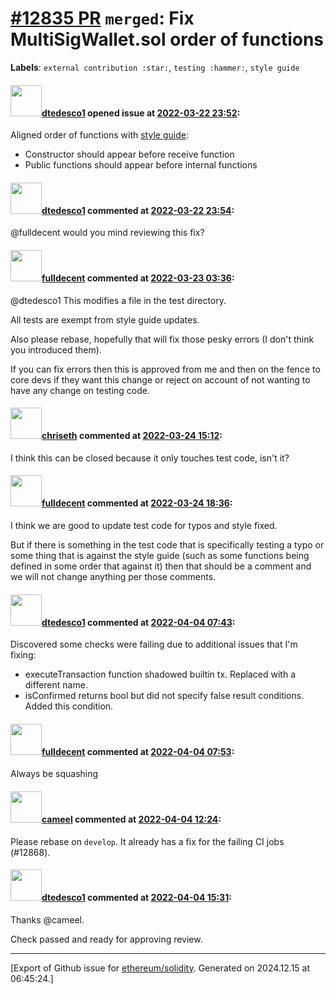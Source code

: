 # [\#12835 PR](https://github.com/ethereum/solidity/pull/12835) `merged`: Fix MultiSigWallet.sol order of functions
**Labels**: `external contribution :star:`, `testing :hammer:`, `style guide`


#### <img src="https://avatars.githubusercontent.com/u/1394648?u=20858804e3a4a9ca43fdb32f935fd42f10a9d277&v=4" width="50">[dtedesco1](https://github.com/dtedesco1) opened issue at [2022-03-22 23:52](https://github.com/ethereum/solidity/pull/12835):

Aligned order of functions with [style guide](https://docs.soliditylang.org/en/v0.8.12/style-guide.html#order-of-functions): 
- Constructor should appear before receive function
- Public functions should appear before internal functions

#### <img src="https://avatars.githubusercontent.com/u/1394648?u=20858804e3a4a9ca43fdb32f935fd42f10a9d277&v=4" width="50">[dtedesco1](https://github.com/dtedesco1) commented at [2022-03-22 23:54](https://github.com/ethereum/solidity/pull/12835#issuecomment-1075763674):

@fulldecent would you mind reviewing this fix?

#### <img src="https://avatars.githubusercontent.com/u/382183?u=499298f335f6f4f2b2498c3510275590dd8e67fc&v=4" width="50">[fulldecent](https://github.com/fulldecent) commented at [2022-03-23 03:36](https://github.com/ethereum/solidity/pull/12835#issuecomment-1075880349):

@dtedesco1 This modifies a file in the test directory.

All tests are exempt from style guide updates.

Also please rebase, hopefully that will fix those pesky errors (I don't think you introduced them).

If you can fix errors then this is approved from me and then on the fence to core devs if they want this change or reject on account of not wanting to have any change on testing code.

#### <img src="https://avatars.githubusercontent.com/u/9073706?v=4" width="50">[chriseth](https://github.com/chriseth) commented at [2022-03-24 15:12](https://github.com/ethereum/solidity/pull/12835#issuecomment-1077738540):

I think this can be closed because it only touches test code, isn't it?

#### <img src="https://avatars.githubusercontent.com/u/382183?u=499298f335f6f4f2b2498c3510275590dd8e67fc&v=4" width="50">[fulldecent](https://github.com/fulldecent) commented at [2022-03-24 18:36](https://github.com/ethereum/solidity/pull/12835#issuecomment-1077929022):

I think we are good to update test code for typos and style fixed.

But if there is something in the test code that is specifically testing a typo or some thing that is against the style guide (such as some functions being defined in some order that against it) then that should be a comment and we will not change anything per those comments.

#### <img src="https://avatars.githubusercontent.com/u/1394648?u=20858804e3a4a9ca43fdb32f935fd42f10a9d277&v=4" width="50">[dtedesco1](https://github.com/dtedesco1) commented at [2022-04-04 07:43](https://github.com/ethereum/solidity/pull/12835#issuecomment-1087222164):

Discovered some checks were failing due to additional issues that I'm fixing:
- executeTransaction function shadowed builtin tx. Replaced with a different name.
- isConfirmed returns bool but did not specify false result conditions. Added this condition.

#### <img src="https://avatars.githubusercontent.com/u/382183?u=499298f335f6f4f2b2498c3510275590dd8e67fc&v=4" width="50">[fulldecent](https://github.com/fulldecent) commented at [2022-04-04 07:53](https://github.com/ethereum/solidity/pull/12835#issuecomment-1087230478):

Always be squashing

#### <img src="https://avatars.githubusercontent.com/u/137030?v=4" width="50">[cameel](https://github.com/cameel) commented at [2022-04-04 12:24](https://github.com/ethereum/solidity/pull/12835#issuecomment-1087490031):

Please rebase on `develop`. It already has a fix for the failing CI jobs (#12868).

#### <img src="https://avatars.githubusercontent.com/u/1394648?u=20858804e3a4a9ca43fdb32f935fd42f10a9d277&v=4" width="50">[dtedesco1](https://github.com/dtedesco1) commented at [2022-04-04 15:31](https://github.com/ethereum/solidity/pull/12835#issuecomment-1087706060):

Thanks @cameel.

Check passed and ready for approving review.


-------------------------------------------------------------------------------



[Export of Github issue for [ethereum/solidity](https://github.com/ethereum/solidity). Generated on 2024.12.15 at 06:45:24.]
